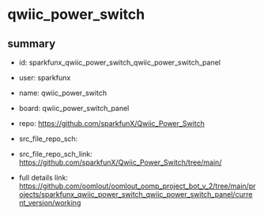 # qwiic_power_switch
 
## summary 
* id: sparkfunx_qwiic_power_switch_qwiic_power_switch_panel
* user: sparkfunx
* name: qwiic_power_switch
* board: qwiic_power_switch_panel
* repo: https://github.com/sparkfunX/Qwiic_Power_Switch



* src_file_repo_sch: 
* src_file_repo_sch_link: https://github.com/sparkfunX/Qwiic_Power_Switch/tree/main/
* full details link: https://github.com/oomlout/oomlout_oomp_project_bot_v_2/tree/main/projects/sparkfunx_qwiic_power_switch_qwiic_power_switch_panel/current_version/working  







